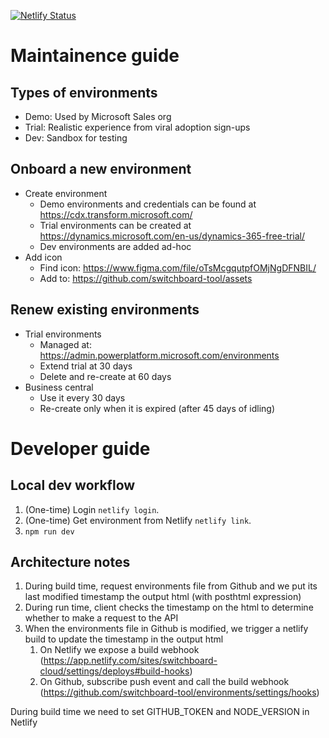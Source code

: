 [![Netlify Status](https://api.netlify.com/api/v1/badges/e0daa35a-8356-4e03-b337-7ce79b55a758/deploy-status)](https://app.netlify.com/sites/switchboard-cloud/deploys)


# Maintainence guide

## Types of environments

- Demo: Used by Microsoft Sales org
- Trial: Realistic experience from viral adoption sign-ups
- Dev: Sandbox for testing

## Onboard a new environment

- Create environment
  - Demo environments and credentials can be found at https://cdx.transform.microsoft.com/
  - Trial environments can be created at https://dynamics.microsoft.com/en-us/dynamics-365-free-trial/
  - Dev environments are added ad-hoc
- Add icon
  - Find icon: https://www.figma.com/file/oTsMcgqutpfOMjNgDFNBIL/
  - Add to: https://github.com/switchboard-tool/assets
 
## Renew existing environments

- Trial environments
  - Managed at: https://admin.powerplatform.microsoft.com/environments
  - Extend trial at 30 days
  - Delete and re-create at 60 days
- Business central
  - Use it every 30 days
  - Re-create only when it is expired (after 45 days of idling) 

# Developer guide

## Local dev workflow

1. (One-time) Login `netlify login`.
2. (One-time) Get environment from Netlify `netlify link`.
3. `npm run dev`

## Architecture notes

1. During build time, request environments file from Github and we put its last modified timestamp the output html (with posthtml expression)
2. During run time, client checks the timestamp on the html to determine whether to make a request to the API
3. When the environments file in Github is modified, we trigger a netlify build to update the timestamp in the output html
   1. On Netlify we expose a build webhook (https://app.netlify.com/sites/switchboard-cloud/settings/deploys#build-hooks)
   2. On Github, subscribe push event and call the build webhook (https://github.com/switchboard-tool/environments/settings/hooks)

During build time we need to set GITHUB_TOKEN and NODE_VERSION in Netlify
